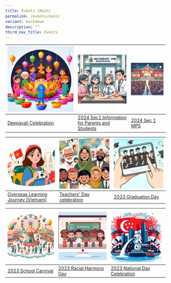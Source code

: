 ```yaml
---
title: Events (Main)
permalink: /events/main/
variant: markdown
description: ""
third_nav_title: Events
---
```

| ![](/images/Events/2023%20Deepavali/Deepavalithumbnail.jfif) | ![](/images/Events/2024%20Sec1%20Info%20(P_S)/Sec1_thumbnail.png) | ![](/images/Thumbnails/2024_Sec_1_MPS.png) |
| -------- | -------- | -------- |
| [Deepavali Celebration](/events/deepavali2023)     | [2024 Sec1 Information for Parents and Students](/events/2024sec1information)     | [2024 Sec 1 MPS](/events/2024-sec-1-meet-the-parents-session-5-jan-2024/)     |


| ![](/images/Events/2023%20OLJ%20(Vietnam)/OLJthumbnail.jfif) | ![](/images/Events/2023%20Teachers'%20Day/TDthumbnail.jfif) | ![](/images/Events/2023%20Graduation%20Day/Gradthumbnail.jfif) |
| -------- | -------- | -------- |
| [Overseas Learning Journey [Vietnam]](/events/olj2023)     | [Teachers' Day celebration](/events/td2023)     | [2023 Graduation Day](/events/gradday2023)     |


| ![](/images/Events/2023%20School%20Carnival/Sch_Carnival_thumbnail.jfif) | ![](/images/Events/2023%20RHD/RDthumbnail.jfif) | ![](/images/Events/2023%20National%20Day/NDPthumbnail.jfif) |
| ----- | ------ | ------- |
|[2023 School Carnival](/events/schoolcarnival2023/)   | [2023 Racial Harmony Day](/events/rhd2023/)     | [2023 National Day Celebration](/events/ndp2023/)    |
